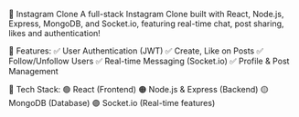 📸 Instagram Clone 
A full-stack Instagram Clone built with React, Node.js, Express, MongoDB, and Socket.io, featuring real-time chat, post sharing, likes and authentication!

🚀 Features:
✅ User Authentication (JWT)
✅ Create, Like on Posts
✅ Follow/Unfollow Users
✅ Real-time Messaging (Socket.io)
✅ Profile & Post Management


🔗 Tech Stack:
🟢 React (Frontend)
🟠 Node.js & Express (Backend)
🟡 MongoDB (Database)
🟣 Socket.io (Real-time features)
